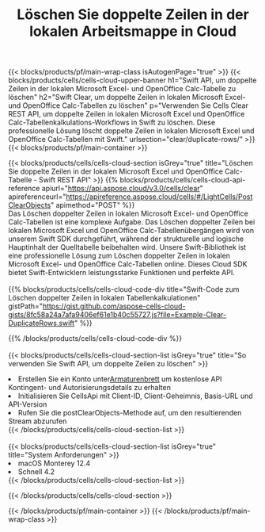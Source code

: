 ﻿---
title:  Löschen Sie doppelte Zeilen in der lokalen Arbeitsmappe in Cloud
description: Cloud-APIs und SDKs zum Löschen doppelter Zeilen unter Microsoft Excel und OpenOffice Calc. Löschen Sie doppelte Zeilen in lokalen Tabellenkalkulationen durch die Cells Cloud API. SDK-Unterstützungsarten von Entwicklungssprachen. Dazu gehören Android, C#, Go, Java, NodeJS, Perl, PHP, Python, Ruby und Swift.
url: /de/swift/clear/duplicate-rows/
---
{{< blocks/products/pf/main-wrap-class isAutogenPage="true" >}}
{{< blocks/products/cells/cells-cloud-upper-banner h1="Swift API, um doppelte Zeilen in der lokalen Microsoft Excel- und OpenOffice Calc-Tabelle zu löschen" h2="Swift Clear, um doppelte Zeilen in lokalen Microsoft Excel- und OpenOffice Calc-Tabellen zu löschen" p="Verwenden Sie Cells Clear REST API, um doppelte Zeilen in lokalen Microsoft Excel und OpenOffice Calc-Tabellenkalkulations-Workflows in Swift zu löschen. Diese professionelle Lösung löscht doppelte Zeilen in lokalen Microsoft Excel und OpenOffice Calc-Tabellen mit Swift." urlsection="clear/duplicate-rows/" >}}
{{< blocks/products/pf/main-container >}}

{{< blocks/products/cells/cells-cloud-section isGrey="true" title="Löschen Sie doppelte Zeilen in der lokalen Microsoft Excel und OpenOffice Calc-Tabelle - Swift REST API" >}}
{{% blocks/products/cells/cells-cloud-api-reference apiurl="https://api.aspose.cloud/v3.0/cells/clear" apireferenceurl="https://apireference.aspose.cloud/cells/#/LightCells/PostClearObjects" apimethod="POST" %}}
<br/>
Das Löschen doppelter Zeilen in lokalen Microsoft Excel- und OpenOffice Calc-Tabellen ist eine komplexe Aufgabe. Das Löschen doppelter Zeilen bei lokalen Microsoft Excel und OpenOffice Calc-Tabellenübergängen wird von unserem Swift SDK durchgeführt, während der strukturelle und logische Hauptinhalt der Quelltabelle beibehalten wird. Unsere Swift-Bibliothek ist eine professionelle Lösung zum Löschen doppelter Zeilen in lokalen Microsoft Excel- und OpenOffice Calc-Tabellen online. Dieses Cloud SDK bietet Swift-Entwicklern leistungsstarke Funktionen und perfekte API.
<br/>
<br/>
{{% blocks/products/cells/cells-cloud-code-div title="Swift-Code zum Löschen doppelter Zeilen in lokalen Tabellenkalkulationen" gistPath="https://gist.github.com/aspose-cells-cloud-gists/8fc58a24a7afa9406ef61e1b40c55727.js?file=Example-Clear-DuplicateRows.swift" %}}
  
{{% /blocks/products/cells/cells-cloud-code-div %}}
<br/>
<br/>
{{< blocks/products/cells/cells-cloud-section-list isGrey="true" title="So verwenden Sie Swift API, um doppelte Zeilen zu löschen" >}}
<li> Erstellen Sie ein Konto unter<a href="https://dashboard.aspose.cloud/">Armaturenbrett</a> um kostenlose API Kontingent- und Autorisierungsdetails zu erhalten</li>
<li>Initialisieren Sie CellsApi mit Client-ID, Client-Geheimnis, Basis-URL und API-Version</li>
<li>Rufen Sie die postClearObjects-Methode auf, um den resultierenden Stream abzurufen</li>
{{< /blocks/products/cells/cells-cloud-section-list >}}
<br/>
<br/>
{{< blocks/products/cells/cells-cloud-section-list isGrey="true" title="System Anforderungen" >}}
<li>macOS Monterey 12.4</li>
<li>Schnell 4.2</li>
{{< /blocks/products/cells/cells-cloud-section-list >}}

{{< /blocks/products/cells/cells-cloud-section >}}

{{< /blocks/products/pf/main-container >}}
{{< /blocks/products/pf/main-wrap-class >}}

